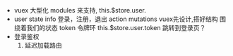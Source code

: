 - vuex 大型化 modules 来支持,
this.$store.user.
- user
  state info 登录，注册，退出
  action
  mutations
  vuex先设计,搭好结构 围绕着我们的状态
  token 令牌环  this.$store.user.token
  跳转到登录页？
- 登录鉴权
  1. 延迟加载路由
